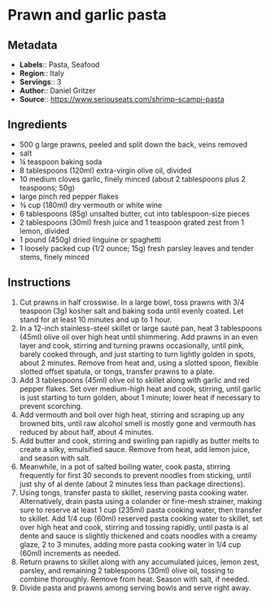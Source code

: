 # Prawn and garlic pasta

## Metadata

- **Labels**:: Pasta, Seafood
- **Region**:: Italy
- **Servings**:: 3
- **Author**:: Daniel Gritzer
- **Source**:: <https://www.seriouseats.com/shrimp-scampi-pasta>

## Ingredients

- 500 g large prawns, peeled and split down the back, veins removed
- salt
- ¼ teaspoon baking soda
- 8 tablespoons (120ml) extra-virgin olive oil, divided
- 10 medium cloves garlic, finely minced (about 2 tablespoons plus 2 teaspoons; 50g)
- large pinch red pepper flakes
- ¾ cup (180ml) dry vermouth or white wine
- 6 tablespoons (85g) unsalted butter, cut into tablespoon-size pieces
- 2 tablespoons (30ml) fresh juice and 1 teaspoon grated zest from 1 lemon, divided
- 1 pound (450g) dried linguine or spaghetti
- 1 loosely packed cup (1/2 ounce; 15g) fresh parsley leaves and tender stems, finely minced

## Instructions

1. Cut prawns in half crosswise. In a large bowl, toss prawns with 3/4 teaspoon (3g) kosher salt and baking soda until evenly coated. Let stand for at least 10 minutes and up to 1 hour.
2. In a 12-inch stainless-steel skillet or large sauté pan, heat 3 tablespoons (45ml) olive oil over high heat until shimmering. Add prawns in an even layer and cook, stirring and turning prawns occasionally, until pink, barely cooked through, and just starting to turn lightly golden in spots, about 2 minutes. Remove from heat and, using a slotted spoon, flexible slotted offset spatula, or tongs, transfer prawns to a plate.
3. Add 3 tablespoons (45ml) olive oil to skillet along with garlic and red pepper flakes. Set over medium-high heat and cook, stirring, until garlic is just starting to turn golden, about 1 minute; lower heat if necessary to prevent scorching.
4. Add vermouth and boil over high heat, stirring and scraping up any browned bits, until raw alcohol smell is mostly gone and vermouth has reduced by about half, about 4 minutes.
5. Add butter and cook, stirring and swirling pan rapidly as butter melts to create a silky, emulsified sauce. Remove from heat, add lemon juice, and season with salt.
6. Meanwhile, in a pot of salted boiling water, cook pasta, stirring frequently for first 30 seconds to prevent noodles from sticking, until just shy of al dente (about 2 minutes less than package directions).
7. Using tongs, transfer pasta to skillet, reserving pasta cooking water. Alternatively, drain pasta using a colander or fine-mesh strainer, making sure to reserve at least 1 cup (235ml) pasta cooking water, then transfer to skillet. Add 1/4 cup (60ml) reserved pasta cooking water to skillet, set over high heat and cook, stirring and tossing rapidly, until pasta is al dente and sauce is slightly thickened and coats noodles with a creamy glaze, 2 to 3 minutes, adding more pasta cooking water in 1/4 cup (60ml) increments as needed.
8. Return prawns to skillet along with any accumulated juices, lemon zest, parsley, and remaining 2 tablespoons (30ml) olive oil, tossing to combine thoroughly. Remove from heat. Season with salt, if needed.
9. Divide pasta and prawns among serving bowls and serve right away.
